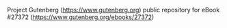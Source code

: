 Project Gutenberg (https://www.gutenberg.org) public repository for eBook #27372 (https://www.gutenberg.org/ebooks/27372)
